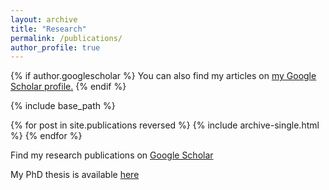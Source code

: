 ```yaml
---
layout: archive
title: "Research"
permalink: /publications/
author_profile: true
---
```


{% if author.googlescholar %}
  You can also find my articles on <u><a href="{{author.googlescholar}}">my Google Scholar profile</a>.</u>
{% endif %}

{% include base_path %}

{% for post in site.publications reversed %}
  {% include archive-single.html %}
{% endfor %}

Find my research publications on [Google Scholar](https://scholar.google.com/citations?user=ZPMM8YEAAAAJ&hl=no)

My PhD thesis is available [here](https://ntnuopen.ntnu.no/ntnu-xmlui/handle/11250/2423227)


